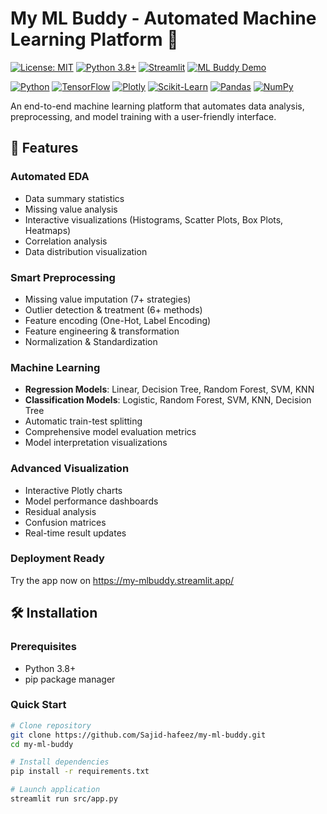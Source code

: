 # My ML Buddy - Automated Machine Learning Platform 🚀

[![License: MIT](https://img.shields.io/badge/License-MIT-yellow.svg)](https://opensource.org/licenses/MIT)
[![Python 3.8+](https://img.shields.io/badge/Python-3.8%2B-blue.svg)](https://www.python.org/downloads/)
[![Streamlit](https://img.shields.io/badge/Streamlit-1.22.0-FF4B4B.svg)](https://streamlit.io)
[![ML Buddy Demo](https://img.shields.io/badge/Demo-Video_Available-red?style=flat&logo=youtube)](https://www.youtube.com/watch?v=j7-GOT51-e0&t=15s)

[![Python](https://img.shields.io/badge/Python-3.8+-blue.svg)](https://www.python.org/)
[![TensorFlow](https://img.shields.io/badge/TensorFlow-2.4+-orange.svg)](https://www.tensorflow.org/)
[![Plotly](https://img.shields.io/badge/Plotly-5.0+-blue.svg)](https://plotly.com/)
[![Scikit-Learn](https://img.shields.io/badge/Scikit--Learn-0.24+-f89c2c.svg)](https://scikit-learn.org/)
[![Pandas](https://img.shields.io/badge/Pandas-1.2+-150458.svg)](https://pandas.pydata.org/)
[![NumPy](https://img.shields.io/badge/NumPy-1.19+-013243.svg)](https://numpy.org/)

An end-to-end machine learning platform that automates data analysis, preprocessing, and model training with a user-friendly interface.

## 🌟 Features

### Automated EDA
- Data summary statistics
- Missing value analysis
- Interactive visualizations (Histograms, Scatter Plots, Box Plots, Heatmaps)
- Correlation analysis
- Data distribution visualization

### Smart Preprocessing
- Missing value imputation (7+ strategies)
- Outlier detection & treatment (6+ methods)
- Feature encoding (One-Hot, Label Encoding)
- Feature engineering & transformation
- Normalization & Standardization

### Machine Learning
- **Regression Models**: Linear, Decision Tree, Random Forest, SVM, KNN
- **Classification Models**: Logistic, Random Forest, SVM, KNN, Decision Tree
- Automatic train-test splitting
- Comprehensive model evaluation metrics
- Model interpretation visualizations

### Advanced Visualization
- Interactive Plotly charts
- Model performance dashboards
- Residual analysis
- Confusion matrices
- Real-time result updates

### Deployment Ready
Try the app now on https://my-mlbuddy.streamlit.app/

## 🛠 Installation

### Prerequisites
- Python 3.8+
- pip package manager

### Quick Start
```bash
# Clone repository
git clone https://github.com/Sajid-hafeez/my-ml-buddy.git
cd my-ml-buddy

# Install dependencies
pip install -r requirements.txt

# Launch application
streamlit run src/app.py

